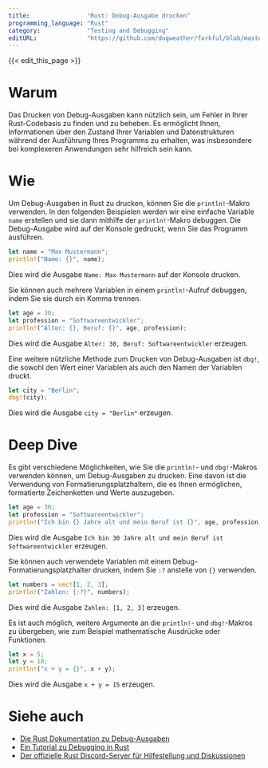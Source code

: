 ```yaml
---
title:                "Rust: Debug-Ausgabe drucken"
programming_language: "Rust"
category:             "Testing and Debugging"
editURL:              "https://github.com/dogweather/forkful/blob/master/content/de/rust/printing-debug-output.md"
---
```


{{< edit_this_page >}}

# Warum

Das Drucken von Debug-Ausgaben kann nützlich sein, um Fehler in Ihrer Rust-Codebasis zu finden und zu beheben. Es ermöglicht Ihnen, Informationen über den Zustand Ihrer Variablen und Datenstrukturen während der Ausführung Ihres Programms zu erhalten, was insbesondere bei komplexeren Anwendungen sehr hilfreich sein kann.

# Wie

Um Debug-Ausgaben in Rust zu drucken, können Sie die `println!`-Makro verwenden. In den folgenden Beispielen werden wir eine einfache Variable `name` erstellen und sie dann mithilfe der `println!`-Makro debuggen. Die Debug-Ausgabe wird auf der Konsole gedruckt, wenn Sie das Programm ausführen.

```Rust
let name = "Max Mustermann";
println!("Name: {}", name);
```

Dies wird die Ausgabe `Name: Max Mustermann` auf der Konsole drucken.

Sie können auch mehrere Variablen in einem `println!`-Aufruf debuggen, indem Sie sie durch ein Komma trennen.

```Rust
let age = 30;
let profession = "Softwareentwickler";
println!("Alter: {}, Beruf: {}", age, profession);
```

Dies wird die Ausgabe `Alter: 30, Beruf: Softwareentwickler` erzeugen.

Eine weitere nützliche Methode zum Drucken von Debug-Ausgaben ist `dbg!`, die sowohl den Wert einer Variablen als auch den Namen der Variablen druckt.

```Rust
let city = "Berlin";
dbg!(city);
```

Dies wird die Ausgabe `city = "Berlin"` erzeugen.

# Deep Dive

Es gibt verschiedene Möglichkeiten, wie Sie die `println!`- und `dbg!`-Makros verwenden können, um Debug-Ausgaben zu drucken. Eine davon ist die Verwendung von Formatierungsplatzhaltern, die es Ihnen ermöglichen, formatierte Zeichenketten und Werte auszugeben.

```Rust
let age = 30;
let profession = "Softwareentwickler";
println!("Ich bin {} Jahre alt und mein Beruf ist {}", age, profession);
```

Dies wird die Ausgabe `Ich bin 30 Jahre alt und mein Beruf ist Softwareentwickler` erzeugen.

Sie können auch verwendete Variablen mit einem Debug-Formatierungsplatzhalter drucken, indem Sie `:?` anstelle von `{}` verwenden.

```Rust
let numbers = vec![1, 2, 3];
println!("Zahlen: {:?}", numbers);
```

Dies wird die Ausgabe `Zahlen: [1, 2, 3]` erzeugen.

Es ist auch möglich, weitere Argumente an die `println!`- und `dbg!`-Makros zu übergeben, wie zum Beispiel mathematische Ausdrücke oder Funktionen.

```Rust
let x = 5;
let y = 10;
println!("x + y = {}", x + y);
```

Dies wird die Ausgabe `x + y = 15` erzeugen.

# Siehe auch

- [Die Rust Dokumentation zu Debug-Ausgaben](https://doc.rust-lang.org/std/macro.dbg.html)
- [Ein Tutorial zu Debugging in Rust](https://dev.to/lampewebdev/debugging-rust-code-with-println-dbgrumen-2ldo)
- [Der offizielle Rust Discord-Server für Hilfestellung und Diskussionen](https://discord.gg/rust-lang)
